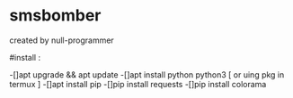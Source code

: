 # smsbomber
created by null-programmer

#install :

-[]apt upgrade && apt update
-[]apt install python python3 [ or uing pkg in termux ]
-[]apt install pip
-[]pip install requests
-[]pip install colorama


